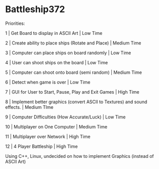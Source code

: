 # Battleship372

Priorities:

1 |
Get Board to display in ASCII Art |
Low Time

2 |
Create ability to place ships (Rotate and Place) |
Medium Time

3 |
Computer can place ships on board randomly |
Low Time

4 |
User can shoot ships on the board |
Low Time

5 |
Computer can shoot onto board (semi random) |
Medium Time

6 |
Detect when game is over |
Low Time

7 |
GUI for User to Start, Pause, Play and Exit Games |
High Time

8 |
Implement better graphics (convert ASCII to Textures) and sound effects. |
Medium TIme

9 |
Computer Difficulties (How Accurate/Luck) |
Low Time

10 |
Multiplayer on One Computer  |
Medium Time

11 |
Multiplayer over Network |
High Time

12 |
4 Player Battleship |
High Time

Using C++, Linux, undecided on how to implement Graphics (instead of ASCII Art)
